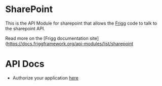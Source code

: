# SharePoint

This is the API Module for sharepoint that allows the [Frigg](https://friggframework.org) code to talk to the sharepoint API.

Read more on the [Frigg documentation site](https://docs.friggframework.org/api-modules/list/sharepoint

# API Docs

-   Authorize your application [here](https://learn.microsoft.com/en-us/graph/auth-v2-service?view=graph-rest-1.0)
